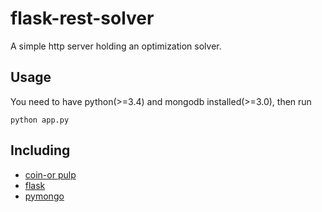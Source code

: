 # flask-rest-solver
A simple http server holding an optimization solver.

## Usage
You need to have python(>=3.4) and mongodb installed(>=3.0), then run
```
python app.py
```

## Including
* [coin-or pulp](https://github.com/coin-or/pulp)
* [flask](https://github.com/pallets/flask)
* [pymongo](https://github.com/mongodb/mongo-python-driver)